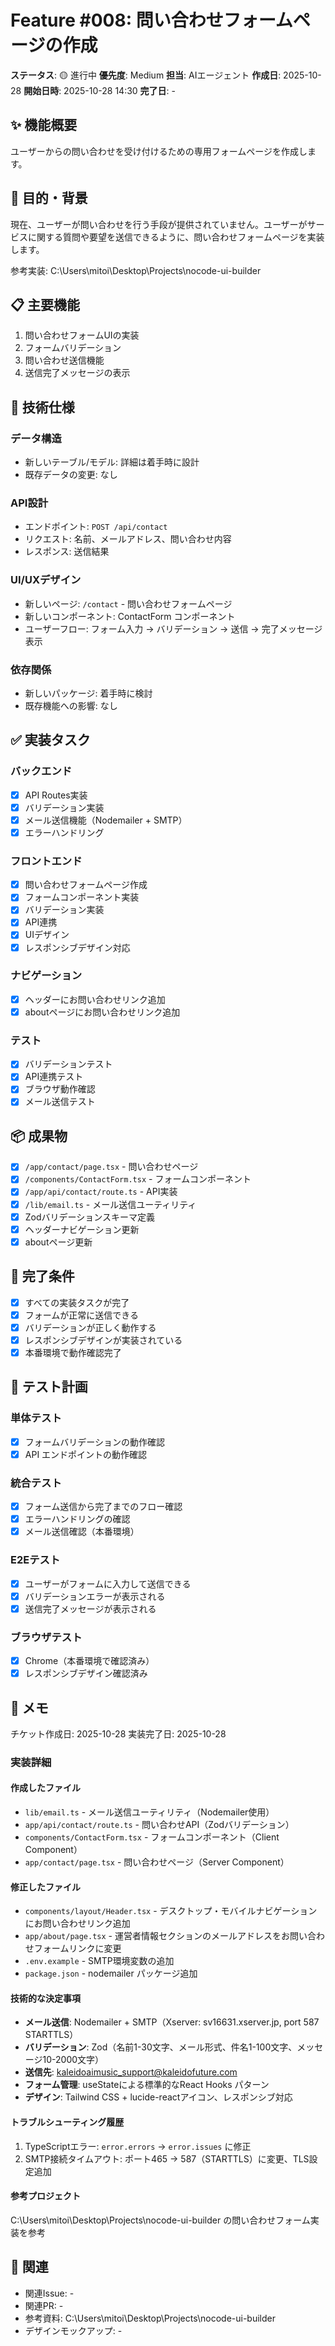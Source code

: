 # Feature #008: 問い合わせフォームページの作成

**ステータス**: 🟡 進行中
**優先度**: Medium
**担当**: AIエージェント
**作成日**: 2025-10-28
**開始日時**: 2025-10-28 14:30
**完了日**: -

## ✨ 機能概要

ユーザーからの問い合わせを受け付けるための専用フォームページを作成します。

## 🎯 目的・背景

現在、ユーザーが問い合わせを行う手段が提供されていません。ユーザーがサービスに関する質問や要望を送信できるように、問い合わせフォームページを実装します。

参考実装: C:\Users\mitoi\Desktop\Projects\nocode-ui-builder

## 📋 主要機能

1. 問い合わせフォームUIの実装
2. フォームバリデーション
3. 問い合わせ送信機能
4. 送信完了メッセージの表示

## 🔧 技術仕様

### データ構造
- 新しいテーブル/モデル: 詳細は着手時に設計
- 既存データの変更: なし

### API設計
- エンドポイント: `POST /api/contact`
- リクエスト: 名前、メールアドレス、問い合わせ内容
- レスポンス: 送信結果

### UI/UXデザイン
- 新しいページ: `/contact` - 問い合わせフォームページ
- 新しいコンポーネント: ContactForm コンポーネント
- ユーザーフロー: フォーム入力 → バリデーション → 送信 → 完了メッセージ表示

### 依存関係
- 新しいパッケージ: 着手時に検討
- 既存機能への影響: なし

## ✅ 実装タスク

### バックエンド
- [x] API Routes実装
- [x] バリデーション実装
- [x] メール送信機能（Nodemailer + SMTP）
- [x] エラーハンドリング

### フロントエンド
- [x] 問い合わせフォームページ作成
- [x] フォームコンポーネント実装
- [x] バリデーション実装
- [x] API連携
- [x] UIデザイン
- [x] レスポンシブデザイン対応

### ナビゲーション
- [x] ヘッダーにお問い合わせリンク追加
- [x] aboutページにお問い合わせリンク追加

### テスト
- [x] バリデーションテスト
- [x] API連携テスト
- [x] ブラウザ動作確認
- [x] メール送信テスト

## 📦 成果物

- [x] `/app/contact/page.tsx` - 問い合わせページ
- [x] `/components/ContactForm.tsx` - フォームコンポーネント
- [x] `/app/api/contact/route.ts` - API実装
- [x] `/lib/email.ts` - メール送信ユーティリティ
- [x] Zodバリデーションスキーマ定義
- [x] ヘッダーナビゲーション更新
- [x] aboutページ更新

## 🎯 完了条件

- [x] すべての実装タスクが完了
- [x] フォームが正常に送信できる
- [x] バリデーションが正しく動作する
- [x] レスポンシブデザインが実装されている
- [x] 本番環境で動作確認完了

## 🧪 テスト計画

### 単体テスト
- [x] フォームバリデーションの動作確認
- [x] API エンドポイントの動作確認

### 統合テスト
- [x] フォーム送信から完了までのフロー確認
- [x] エラーハンドリングの確認
- [x] メール送信確認（本番環境）

### E2Eテスト
- [x] ユーザーがフォームに入力して送信できる
- [x] バリデーションエラーが表示される
- [x] 送信完了メッセージが表示される

### ブラウザテスト
- [x] Chrome（本番環境で確認済み）
- [x] レスポンシブデザイン確認済み

## 📝 メモ

チケット作成日: 2025-10-28
実装完了日: 2025-10-28

### 実装詳細

#### 作成したファイル
- `lib/email.ts` - メール送信ユーティリティ（Nodemailer使用）
- `app/api/contact/route.ts` - 問い合わせAPI（Zodバリデーション）
- `components/ContactForm.tsx` - フォームコンポーネント（Client Component）
- `app/contact/page.tsx` - 問い合わせページ（Server Component）

#### 修正したファイル
- `components/layout/Header.tsx` - デスクトップ・モバイルナビゲーションにお問い合わせリンク追加
- `app/about/page.tsx` - 運営者情報セクションのメールアドレスをお問い合わせフォームリンクに変更
- `.env.example` - SMTP環境変数の追加
- `package.json` - nodemailer パッケージ追加

#### 技術的な決定事項
- **メール送信**: Nodemailer + SMTP（Xserver: sv16631.xserver.jp, port 587 STARTTLS）
- **バリデーション**: Zod（名前1-30文字、メール形式、件名1-100文字、メッセージ10-2000文字）
- **送信先**: kaleidoaimusic_support@kaleidofuture.com
- **フォーム管理**: useStateによる標準的なReact Hooks パターン
- **デザイン**: Tailwind CSS + lucide-reactアイコン、レスポンシブ対応

#### トラブルシューティング履歴
1. TypeScriptエラー: `error.errors` → `error.issues` に修正
2. SMTP接続タイムアウト: ポート465 → 587（STARTTLS）に変更、TLS設定追加

#### 参考プロジェクト
C:\Users\mitoi\Desktop\Projects\nocode-ui-builder の問い合わせフォーム実装を参考

## 🔗 関連

- 関連Issue: -
- 関連PR: -
- 参考資料: C:\Users\mitoi\Desktop\Projects\nocode-ui-builder
- デザインモックアップ: -
